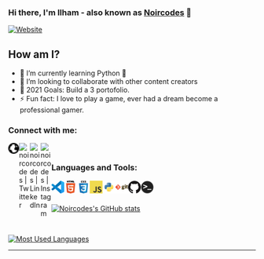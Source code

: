 ### Hi there, I'm Ilham - also known as [Noircodes][website] 👋

[![Website](https://img.shields.io/website?label=noircodes&style=for-the-badge&url=https%3A%2F%2Fcodestackr.com)](https://noircodes.netlify.app/)

## How am I?

- 🌱 I’m currently learning Python 🤣
- 👯 I’m looking to collaborate with other content creators
- 🥅 2021 Goals: Build a 3 portofolio.
- ⚡ Fun fact: I love to play a game, ever had a dream become a professional gamer.

### Connect with me:

[<img align="left" alt="noircodes.netlify.app" width="22px" src="https://raw.githubusercontent.com/iconic/open-iconic/master/svg/globe.svg" />][website]
[<img align="left" alt="noircodes | Twitter" width="22px" src="https://cdn.jsdelivr.net/npm/simple-icons@v3/icons/twitter.svg" />][twitter]
[<img align="left" alt="noircodes | LinkedIn" width="22px" src="https://cdn.jsdelivr.net/npm/simple-icons@v3/icons/linkedin.svg" />][linkedin]
[<img align="left" alt="noircodes | Instagram" width="22px" src="https://cdn.jsdelivr.net/npm/simple-icons@v3/icons/instagram.svg" />][instagram]

<br />

### Languages and Tools:

<img align="left" alt="Visual Studio Code" width="26px" src="https://raw.githubusercontent.com/github/explore/80688e429a7d4ef2fca1e82350fe8e3517d3494d/topics/visual-studio-code/visual-studio-code.png" />
<img align="left" alt="HTML5" width="26px" src="https://raw.githubusercontent.com/github/explore/80688e429a7d4ef2fca1e82350fe8e3517d3494d/topics/html/html.png" />
<img align="left" alt="CSS3" width="26px" src="https://raw.githubusercontent.com/github/explore/80688e429a7d4ef2fca1e82350fe8e3517d3494d/topics/css/css.png" />
<img align="left" alt="JavaScript" width="26px" src="https://raw.githubusercontent.com/github/explore/80688e429a7d4ef2fca1e82350fe8e3517d3494d/topics/javascript/javascript.png" />
<img align="left" alt="Python" width="26px" src="https://raw.githubusercontent.com/github/explore/80688e429a7d4ef2fca1e82350fe8e3517d3494d/topics/python/python.png" />
<img align="left" alt="Git" width="26px" src="https://raw.githubusercontent.com/github/explore/80688e429a7d4ef2fca1e82350fe8e3517d3494d/topics/git/git.png" />
<img align="left" alt="GitHub" width="26px" src="https://raw.githubusercontent.com/github/explore/78df643247d429f6cc873026c0622819ad797942/topics/github/github.png" />
<img align="left" alt="Terminal" width="26px" src="https://raw.githubusercontent.com/github/explore/80688e429a7d4ef2fca1e82350fe8e3517d3494d/topics/terminal/terminal.png" />

<br />
<br />

[![Noircodes's GitHub stats](https://github-readme-stats.vercel.app/api?username=noircodes&show_icons=true&theme=dark)](https://github.com/noircodes/github-readme-stats)

<br />

[![Most Used Languages](https://github-readme-stats.vercel.app/api/top-langs/?username=noircodes&layout=compact)](https://github.com/noircodes/github-readme-stats)

---

[website]: https://noircodes.netlify.app/
[twitter]: https://twitter.com/izdhiharilham
[youtube]: https://youtube.com/noircodes
[instagram]: https://instagram.com/ilhamizdhihar
[linkedin]: https://linkedin.com/in/ilham-izdhihar-244608151/

<!---
noircodes/noircodes is a ✨ special ✨ repository because its `README.md` (this file) appears on your GitHub profile.
You can click the Preview link to take a look at your changes.
--->
